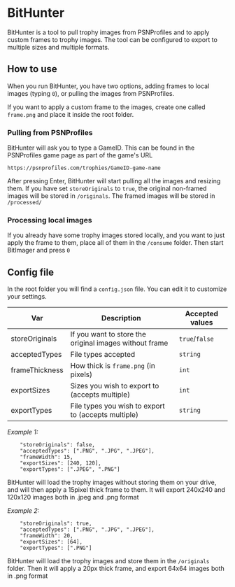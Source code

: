 # BitHunter

BitHunter is a tool to pull trophy images from PSNProfiles and to apply custom frames to trophy images.
The tool can be configured to export to multiple sizes and multiple formats.

## How to use

When you run BitHunter, you have two options, adding frames to local images (typing `0`), or pulling the images from PSNProfiles.

If you want to apply a custom frame to the images, create one called `frame.png` and place it inside the root folder.

### Pulling from PSNProfiles

BitHunter will ask you to type a GameID. This can be found in the PSNProfiles game page as part of the game's URL

`https://psnprofiles.com/trophies/GameID-game-name`

After pressing Enter, BitHunter will start pulling all the images and resizing them. If you have set `storeOriginals` to `true`, the original non-framed images will be stored in `/originals`. The framed images will be stored in `/processed/`

### Processing local images

If you already have some trophy images stored locally, and you want to just apply the frame to them, place all of them in the `/consume` folder. Then start BitImager and press `0`

## Config file

In the root folder you will find a `config.json` file. You can edit it to customize your settings.

| Var            | Description                                            | Accepted values |
| -------------- | ------------------------------------------------------ | --------------- |
| storeOriginals | If you want to store the original images without frame | `true`/`false`  |
| acceptedTypes  | File types accepted                                    | `string`        |
| frameThickness | How thick is `frame.png` (in pixels)                   | `int`           |
| exportSizes    | Sizes you wish to export to (accepts multiple)         | `int`           |
| exportTypes    | File types you wish to export to (accepts multiple)    | `string`        |

_Example 1:_

```
    "storeOriginals": false,
    "acceptedTypes": [".PNG", ".JPG", ".JPEG"],
    "frameWidth": 15,
    "exportSizes": [240, 120],
    "exportTypes": [".JPEG", ".PNG"]
```

BitHunter will load the trophy images without storing them on your drive, and will then apply a 15pixel thick frame to them. It will export 240x240 and 120x120 images both in .jpeg and .png format

_Example 2:_

```
    "storeOriginals": true,
    "acceptedTypes": [".PNG", ".JPG", ".JPEG"],
    "frameWidth": 20,
    "exportSizes": [64],
    "exportTypes": [".PNG"]
```

BitHunter will load the trophy images and store them in the `/originals` folder. Then it will apply a 20px thick frame, and export 64x64 images both in .png format
